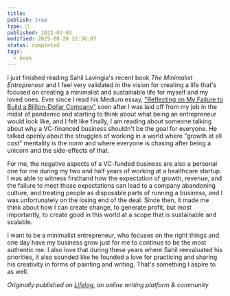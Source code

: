 ```yaml
---
title:
publish: true
type: 🌳
published: 2022-03-03
modified: 2025-08-20 22:36:07
status: completed
tags:
  - book
---
```

 I just finished reading Sahil Lavingia's recent book *The Minimalist Entrepreneur* and I feel very validated in the vision for creating a life that's focused on creating a minimalist and sustainable life for myself and my loved ones. Ever since I read his Medium essay, ["Reflecting on My Failure to Build a Billion-Dollar Company"](https://sahillavingia.com/reflecting) soon after I was laid off from my job in the midst of pandemic and starting to think about what being an entrepreneur would look like, and I felt like finally, I am reading about someone talking about why a VC-financed business shouldn't be the goal for everyone. He talked openly about the struggles of working in a world where "growth at all cost" mentality is the norm and where everyone is chasing after being a unicorn and the side-effects of that. 

For me, the negative aspects of a VC-funded business are also a personal one for me during my two and half years of working at a healthcare startup. I was able to witness firsthand how the expectation of growth, revenue, and the failure to meet those expectations can lead to a company abandoning culture, and treating people as disposable parts of running a business, and I was unfortunately on the losing end of the deal. Since then, it made me think about how I can create change, to generate profit, but most importantly, to create good in this world at a scope that is sustainable and scalable.

I want to be a minimalist entrepreneur, who focuses on the right things and one day have my business grow just for me to continue to be the most authentic me. I also love that during these years where Sahil reevaluated his priorities, it also sounded like he founded a love for practicing and sharing his creativity in forms of painting and writing. That's something I aspire to as well.

*Originally published on [Lifelog,](https://golifelog.com/) an online writing platform & community*